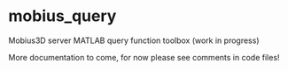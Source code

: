 # mobius_query
Mobius3D server MATLAB query function toolbox (work in progress)

More documentation to come, for now please see comments in code files!
